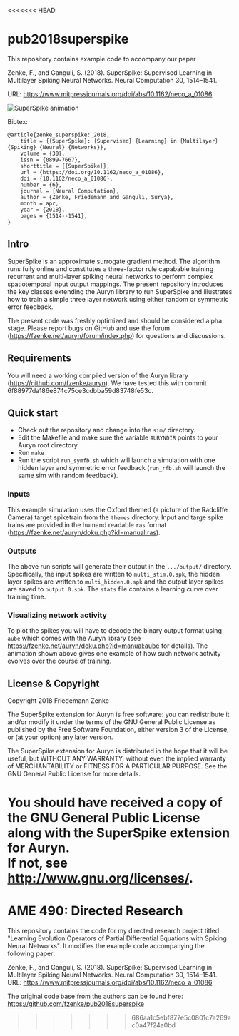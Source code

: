 <<<<<<< HEAD
# pub2018superspike

This repository contains example code to accompany our paper 

Zenke, F., and Ganguli, S. (2018). SuperSpike: Supervised Learning in Multilayer Spiking Neural Networks. Neural Computation 30, 1514–1541.

URL: https://www.mitpressjournals.org/doi/abs/10.1162/neco_a_01086

![SuperSpike animation](https://raw.githubusercontent.com/fzenke/pub2018superspike/master/movie/oxford-opt.gif "SuperSpike animation")



Bibtex:
```
@article{zenke_superspike:_2018,
	title = {{SuperSpike}: {Supervised} {Learning} in {Multilayer} {Spiking} {Neural} {Networks}},
	volume = {30},
	issn = {0899-7667},
	shorttitle = {{SuperSpike}},
	url = {https://doi.org/10.1162/neco_a_01086},
	doi = {10.1162/neco_a_01086},
	number = {6},
	journal = {Neural Computation},
	author = {Zenke, Friedemann and Ganguli, Surya},
	month = apr,
	year = {2018},
	pages = {1514--1541},
}
```


## Intro

SuperSpike is an approximate surrogate gradient method. The algorithm runs fully online and constitutes a three-factor rule capabable training recurrent and multi-layer spiking neural networks to perform complex spatiotemporal input output mappings. The present repository introduces the key classes extending the Auryn library to run SuperSpike and illustrates how to train a simple three layer network using either random or symmetric error feedback. 

The present code was freshly optimized and should be considered alpha stage. Please report bugs on GitHub and use the forum (https://fzenke.net/auryn/forum/index.php) for questions and discussions.   


## Requirements

You will need a working compiled version of the Auryn library (https://github.com/fzenke/auryn).
We have tested this with commit 6f88977da186e874c75ce3cdbba59d83748fe53c.


## Quick start

* Check out the repository and change into the ```sim/``` directory.
* Edit the Makefile and make sure the variable ```AURYNDIR``` points to your Auryn root directory.
* Run ```make```
* Run the script ```run_symfb.sh``` which will launch a simulation with one hidden layer and symmetric error feedback (```run_rfb.sh``` will launch the same sim with random feedback).


### Inputs

This example simulation uses the Oxford themed (a picture of the Radcliffe Camera) target spiketrain from the ```themes``` directory. Input and targe spike trains are provided in the humand readable ```ras``` format (https://fzenke.net/auryn/doku.php?id=manual:ras). 


### Outputs 
The above run scripts will generate their output in the ```.../output/``` directory. Specifically, the input spikes are written to ```multi_stim.0.spk```, the hidden layer spikes are written to ```multi_hidden.0.spk```  and the output layer spikes are saved to ```output.0.spk```. The ```stats``` file contains a learning curve over training time.


### Visualizing network activity 

To plot the spikes you will have to decode the binary output format using ```aube``` which comes with the Auryn library (see https://fzenke.net/auryn/doku.php?id=manual:aube for details). The animation shown above gives one example of how such network activity evolves over the course of training.



License & Copyright 
-------------------

Copyright 2018 Friedemann Zenke

The SuperSpike extension for Auryn is free software: you can redistribute it and/or modify
it under the terms of the GNU General Public License as published by
the Free Software Foundation, either version 3 of the License, or
(at your option) any later version.

The SuperSpike extension for Auryn is distributed in the hope that it will be useful,
but WITHOUT ANY WARRANTY; without even the implied warranty of
MERCHANTABILITY or FITNESS FOR A PARTICULAR PURPOSE.  See the
GNU General Public License for more details.

You should have received a copy of the GNU General Public License
along with the SuperSpike extension for Auryn.  
If not, see <http://www.gnu.org/licenses/>.
=======
# AME 490: Directed Research

This repository contains the code for my directed research project titled "Learning Evolution Operators of Partial Differential Equations with Spiking Neural Networks". It modifies the example code accompanying the following paper:

Zenke, F., and Ganguli, S. (2018). SuperSpike: Supervised Learning in Multilayer Spiking Neural Networks. Neural Computation 30, 1514–1541.
URL: https://www.mitpressjournals.org/doi/abs/10.1162/neco_a_01086

The original code base from the authors can be found here: https://github.com/fzenke/pub2018superspike
>>>>>>> 686aa1c5ebf877e5c0801c7a269ac0a47f24a0bd
